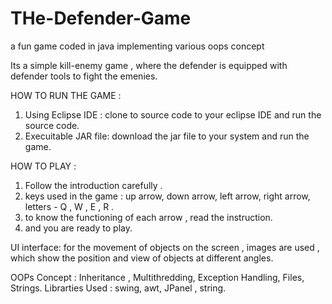 # THe-Defender-Game
a fun game coded in java implementing various oops concept

Its a simple kill-enemy game , where the defender is equipped with defender tools to fight the emenies.

HOW TO RUN THE GAME :
1. Using Eclipse IDE : clone to source code to your eclipse IDE and run the source code.
2. Execuitable JAR file: download the jar file to your system and run the game.

HOW TO PLAY :
1. Follow the introduction carefully .
2. keys used in the game : up arrow, down arrow, left arrow, right arrow, letters - Q , W , E , R .
3. to know the functioning of each arrow , read the instruction.
4. and you are ready to play. 

UI interface: for the movement of objects on the screen , images are used , which show the position and view of objects at different angles.

OOPs Concept : Inheritance , Multithredding, Exception Handling, Files, Strings.
Librarties Used : swing, awt, JPanel , string.

